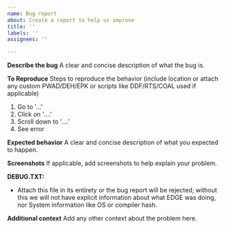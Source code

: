 ```yaml
---
name: Bug report
about: Create a report to help us improve
title: ''
labels: ''
assignees: ''

---
```


**Describe the bug**
A clear and concise description of what the bug is.

**To Reproduce**
Steps to reproduce the behavior (include location or attach any custom PWAD/DEH/EPK or scripts like DDF/RTS/COAL used if applicable)
1. Go to '...'
2. Click on '....'
3. Scroll down to '....'
4. See error

**Expected behavior**
A clear and concise description of what you expected to happen.

**Screenshots**
If applicable, add screenshots to help explain your problem.

**DEBUG.TXT:**
 - Attach this file in its entirety or the bug report will be rejected; without this we will not have explicit information about what EDGE was doing, nor System information like OS or compiler hash.

**Additional context**
Add any other context about the problem here.
